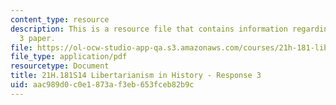 ```yaml
---
content_type: resource
description: This is a resource file that contains information regarding response
  3 paper.
file: https://ol-ocw-studio-app-qa.s3.amazonaws.com/courses/21h-181-libertarianism-in-history-spring-2014/aac989d0c0e1873af3eb653fceb82b9c_MIT21H_181S14_Response3.pdf
file_type: application/pdf
resourcetype: Document
title: 21H.181S14 Libertarianism in History - Response 3
uid: aac989d0-c0e1-873a-f3eb-653fceb82b9c
---
```


